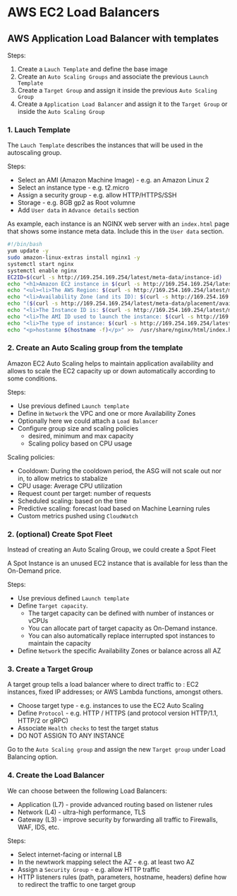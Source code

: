 # AWS EC2 Load Balancers

## AWS Application Load Balancer with templates

Steps:

1. Create a `Lauch Template` and define the base image
1. Create an `Auto Scaling Groups` and associate the previous `Launch Template`
1. Create a `Target Group` and assign it inside the previous `Auto Scaling Group`
1. Create a `Application Load Balancer` and assign it to the `Target Group` or inside the `Auto Scaling Group`

### 1. Lauch Template

The `Lauch Template` describes the instances that will be used in the autoscaling group.

Steps:

- Select an AMI (Amazon Machine Image) - e.g. an Amazon Linux 2
- Select an instance type - e.g. t2.micro
- Assign a security group - e.g. allow HTTP/HTTPS/SSH
- Storage - e.g. 8GB gp2 as Root volumne
- Add `User data` in `Advance details` section

As example, each instance is an NGINX web server with an `index.html` page that shows some instance meta data. Include this in the `User data` section.

```bash
#!/bin/bash
yum update -y
sudo amazon-linux-extras install nginx1 -y
systemctl start nginx
systemctl enable nginx
EC2ID=$(curl -s http://169.254.169.254/latest/meta-data/instance-id)
echo "<h1>Amazon EC2 instance in $(curl -s http://169.254.169.254/latest/meta-data/placement/availability-zone)</h1>" >  /usr/share/nginx/html/index.html
echo "<ul><li>The AWS Region: $(curl -s http://169.254.169.254/latest/meta-data/placement/region) </li>" >>  /usr/share/nginx/html/index.html
echo "<li>Availability Zone (and its ID): $(curl -s http://169.254.169.254/latest/meta-data/placement/availability-zone)" >>  /usr/share/nginx/html/index.html
echo "($(curl -s http://169.254.169.254/latest/meta-data/placement/availability-zone-id)) </li>" >>  /usr/share/nginx/html/index.html
echo "<li>The Instance ID is: $(curl -s http://169.254.169.254/latest/meta-data/instance-id) </li>" >>  /usr/share/nginx/html/index.html
echo "<li>The AMI ID used to launch the instance: $(curl -s http://169.254.169.254/latest/meta-data/ami-id) </li>" >>  /usr/share/nginx/html/index.html
echo "<li>The type of instance: $(curl -s http://169.254.169.254/latest/meta-data/instance-type) </li><ul>" >>  /usr/share/nginx/html/index.html
echo "<p>hostanme $(hostname -f)</p>" >>  /usr/share/nginx/html/index.html
```

### 2. Create an Auto Scaling group from the template

Amazon EC2 Auto Scaling helps to maintain application availability and allows to scale the EC2 capacity up or down automatically according to some conditions.

Steps:

- Use previous defined `Launch template`
- Define in `Network` the VPC and one or more Availability Zones
- Optionally here we could attach a `Load Balancer`
- Configure group size and scaling policies
  - desired, minimum and max capacity
  - Scaling policy based on CPU usage

Scaling policies:

- Cooldown: During the cooldown period, the ASG will not scale out nor in, to allow metrics to stabalize
- CPU usage: Average CPU utilization
- Request count per target: number of requests
- Scheduled scaling: based on the time
- Predictive scaling: forecast load based on Machine Learning rules
- Custom metrics pushed using `CloudWatch`

### 2. (optional) Create Spot Fleet

Instead of creating an Auto Scaling Group, we could create a Spot Fleet

A Spot Instance is an unused EC2 instance that is available for less than the On-Demand price.

Steps:

- Use previous defined `Launch template`
- Define `Target capacity`.
  - The target capacity can be defined with number of instances or vCPUs
  - You can allocate part of target capacity as On-Demand instance.
  - You can also automatically replace interrupted spot instances to maintain the capacity
- Define `Network` the specific Availability Zones or balance across all AZ

### 3. Create a Target Group

A target group tells a load balancer where to direct traffic to : EC2 instances, fixed IP addresses; or AWS Lambda functions, amongst others.

- Choose target type - e.g. instances to use the EC2 Auto Scaling
- Define `Protocol` - e.g. HTTP / HTTPS (and protocol version HTTP/1.1, HTTP/2 or gRPC)
- Associate `Health checks` to test the target status
- DO NOT ASSIGN TO ANY INSTANCE

Go to the `Auto Scaling group` and assign the new `Target group` under Load Balancing option.

### 4. Create the Load Balancer

We can choose between the following Load Balancers:

- Application (L7) - provide advanced routing based on listener rules
- Network (L4) - ultra-high performance, TLS
- Gateway (L3) - improve security by forwarding all traffic to Firewalls, WAF, IDS, etc.

Steps:

- Select internet-facing or internal LB
- In the newtwork mapping select the AZ - e.g. at least two AZ
- Assign a `Security Group` - e.g. allow HTTP traffic
- HTTP listeners rules (path, parameters, hostname, headers) define how to redirect the traffic to one target group
